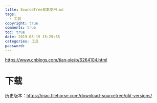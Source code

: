 ```yaml
---
title: SourceTree基本使用.md
tags:
  - 工具
copyright: true
comments: true
toc: true
date: 2019-03-19 15:29:55
categories: 工具
password:
--- 
```


https://www.cnblogs.com/tian-xie/p/6264104.html

# 下载

历史版本：https://mac.filehorse.com/download-sourcetree/old-versions/


